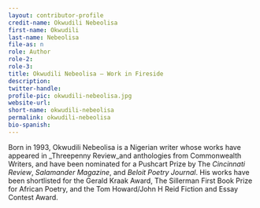 ```yaml
---
layout: contributor-profile
credit-name: Okwudili Nebeolisa
first-name: Okwudili
last-name: Nebeolisa
file-as: n
role: Author
role-2:
role-3:
title: Okwudili Nebeolisa — Work in Fireside
description:
twitter-handle:
profile-pic: okwudili-nebeolisa.jpg
website-url:
short-name: okwudili-nebeolisa
permalink: okwudili-nebeolisa
bio-spanish:
---
```

Born in 1993, Okwudili Nebeolisa is a Nigerian writer whose works have appeared in _Threepenny Review_and anthologies from Commonwealth Writers, and have been nominated for a Pushcart Prize by The _Cincinnati Review_, _Salamander Magazine_, and _Beloit Poetry Journal_. His works have been shortlisted for the Gerald Kraak Award, The Sillerman First Book Prize for African Poetry, and the Tom Howard/John H Reid Fiction and Essay Contest Award.
